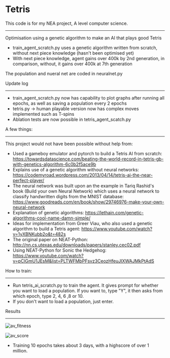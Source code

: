 # Tetris
This code is for my NEA project, A level computer science. 

_____________________________________________________________________________
Optimisation using a genetic algorithm to make an AI that plays good Tetris
- train_agent_scratch.py uses a genetic algorithm written from scratch, without next piece knowledge (hasn't been optimised yet)
- With next piece knowledge, agent gains over 400k by 2nd generation, in comparison, without, it gains over 400k at 7th generation

The population and nueral net are coded in neuralnet.py

Update log
_______________________________________________________
- train_agent_scratch.py now has capability to plot graphs after running all epochs, as well as saving a population every 2 epochs
- tetris.py -> human playable version now has complex moves implemented such as T-spins
- Ablation tests are now possible in tetris_agent_scatch.py

A few things:
_______________

This project would not have been possible without help from:

- Used a gameboy emulator and pytorch to build a Tetris AI from scratch: https://towardsdatascience.com/beating-the-world-record-in-tetris-gb-with-genetics-algorithm-6c0b2f5ace9b
- Explains use of a genetic algorithm without neural networks: https://codemyroad.wordpress.com/2013/04/14/tetris-ai-the-near-perfect-player/
- The neural network was built upon an the example in Tariq Rashid's book (Build your own Neural Network) which uses a neural network to classify handwritten digits from the MNIST database: https://www.goodreads.com/en/book/show/29746976-make-your-own-neural-network
- Explanation of genetic algorithms: https://lethain.com/genetic-algorithms-cool-name-damn-simple/
- Ideas for implementation from Greer Viau, who also used a genetic algorithm to build a Tetris agent: https://www.youtube.com/watch?v=1yXBNKubb2o&t=482s 
- The original paper on NEAT-Python: http://nn.cs.utexas.edu/downloads/papers/stanley.cec02.pdf
- Using NEAT-Python for Sonic the Hedgehog: https://www.youtube.com/watch?v=pClGmU1JEsM&list=PLTWFMbPFsvz3CeozHfeuJIXWAJMkPtAdS

How to train: 
_____________________________________

- Run tetris_ai_scratch.py to train the agent. It gives prompt for whether you want to load a population. If you want to, type "Y", it then asks from which epoch, type 
2, 4, 6 ,8 or 10. 
- If you don't want to load a population, just enter. 

Results
_____________________________________
![av_fitness](https://user-images.githubusercontent.com/56346800/160808808-9b650cb4-fae9-4637-b2c4-8f5732cb1f96.png)

![av_score](https://user-images.githubusercontent.com/56346800/160808836-69ad4046-2200-4628-90f2-6b57addbdb87.png)

* Training 10 epochs takes about 3 days, with a highscore of over 1 million. 
